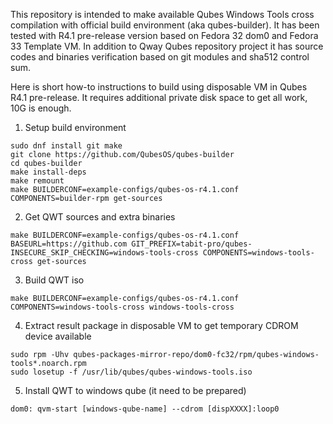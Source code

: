This repository is intended to make available Qubes Windows Tools cross compilation with official build environment (aka qubes-builder). It has been tested with R4.1 pre-release version based on Fedora 32 dom0 and Fedora 33 Template VM. In addition to Qway Qubes repository project it has source codes and binaries verification based on git modules and sha512 control sum.

Here is short how-to instructions to build using disposable VM in Qubes R4.1 pre-release. It requires additional private disk space to get all work, 10G is enough.

1. Setup build environment
```
sudo dnf install git make
git clone https://github.com/QubesOS/qubes-builder
cd qubes-builder
make install-deps
make remount
make BUILDERCONF=example-configs/qubes-os-r4.1.conf COMPONENTS=builder-rpm get-sources
```
2. Get QWT sources and extra binaries
```
make BUILDERCONF=example-configs/qubes-os-r4.1.conf BASEURL=https://github.com GIT_PREFIX=tabit-pro/qubes- INSECURE_SKIP_CHECKING=windows-tools-cross COMPONENTS=windows-tools-cross get-sources
```
3. Build QWT iso
```
make BUILDERCONF=example-configs/qubes-os-r4.1.conf COMPONENTS=windows-tools-cross windows-tools-cross
```
4. Extract result package in disposable VM to get temporary CDROM device available
```
sudo rpm -Uhv qubes-packages-mirror-repo/dom0-fc32/rpm/qubes-windows-tools*.noarch.rpm
sudo losetup -f /usr/lib/qubes/qubes-windows-tools.iso
```
5. Install QWT to windows qube (it need to be prepared)
```
dom0: qvm-start [windows-qube-name] --cdrom [dispXXXX]:loop0
```

